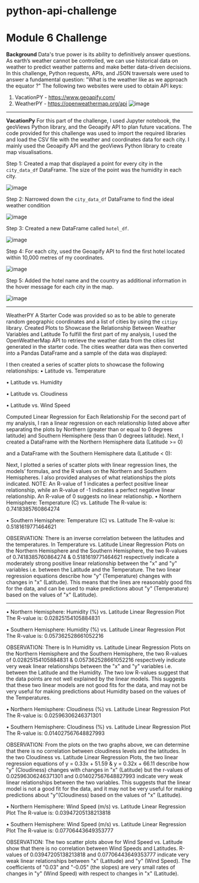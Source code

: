 # python-api-challenge
Module 6 Challenge
===========================


**Background**
Data's true power is its ability to definitively answer questions.  As earth’s weather cannot be controlled, we can use historical data on weather to predict weather patterns and make better data-driven decisions.
In this challenge, Python requests, APIs, and JSON traversals were used to answer a fundamental question: "What is the weather like as we approach the equator ?"
The following two websites were used to obtain API keys:
1.	VacationPY - https://www.geoapify.com/
2.	WeatherPY - https://openweathermap.org/api
![image](https://github.com/Mago281/python-api-challenge/assets/131424690/b0c78842-4e74-415f-b76f-f07737979836)


---

**VacationPy**
For this part of the challenge, I used Jupyter notebook, the geoViews Python library, and the Geoapify API to plan future vacations.  The code provided for this challenge was used to import the required libraries and load the CSV file with the weather and coordinates data for each city.
I mainly used the Geoapify API and the geoViews Python library to create map visualisations.

Step 1:	Created a map that displayed a point for every city in the `city_data_df` DataFrame.  The size of the point was the humidity in each city.

![image](https://github.com/Mago281/python-api-challenge/assets/131424690/4179f49e-ab1d-4b74-a1bc-ae930987d124)


Step 2:	Narrowed down the `city_data_df` DataFrame to find the ideal weather condition

![image](https://github.com/Mago281/python-api-challenge/assets/131424690/cc063221-3dd4-4f37-9eda-4f386e3a0937)


Step 3:	Created a new DataFrame called `hotel_df`.

![image](https://github.com/Mago281/python-api-challenge/assets/131424690/35037d1c-aefa-46ac-b92a-a429574c91d9)

 
Step 4:	For each city, used the Geoapify API to find the first hotel located within 10,000 metres of my coordinates.

![image](https://github.com/Mago281/python-api-challenge/assets/131424690/d25944bf-5e2c-4c60-81ac-792fa43c5505)

 
Step 5:	Added the hotel name and the country as additional information in the hover message for each city in the map.

![image](https://github.com/Mago281/python-api-challenge/assets/131424690/7a5751e7-e8c0-4a52-94a8-0a4c95dd4862)

 
________________________________________
WeatherPY
A Starter Code was provided so as to be able to generate random geographic coordinates and a list of cities by using the `citipy` library.
Created Plots to Showcase the Relationship Between Weather Variables and Latitude
To fulfill the first part of my analysis, I used the OpenWeatherMap API to retrieve the weather data from the cities list generated in the starter code.  The cities weather data was then converted into a Pandas DataFrame and a sample of the data was displayed:
 
I then created a series of scatter plots to showcase the following relationships:
•	Latitude vs. Temperature
 
•	Latitude vs. Humidity
 
•	Latitude vs. Cloudiness
 
•	Latitude vs. Wind Speed
 


Computed Linear Regression for Each Relationship
For the second part of my analysis, I ran a linear regression on each relationship listed above after separating the plots by Northern (greater than or equal to 0 degrees latitude) and Southern Hemisphere (less than 0 degrees latitude).
Next, I created a DataFrame with the Northern Hemisphere data (Latitude >= 0) 
 
and a DataFrame with the Southern Hemisphere data (Latitude < 0):
 
Next, I plotted a series of scatter plots with linear regression lines, the models’ formulas, and the R values on the Northern and Southern Hemispheres.  I also provided analyses of what relationships the plots indicated.
NOTE:	An R-value of 1 indicates a perfect positive linear relationship, while an R-value of -1 indicates a perfect negative linear relationship.  An R-value of 0 suggests no linear relationship.
•	Northern Hemisphere: Temperature (C) vs. Latitude
The R-value is: 0.7418385760864274
 
•	Southern Hemisphere: Temperature (C) vs. Latitude
The R-value is: 0.5181619771464621
 
OBSERVATION:
There is an inverse correlation between the latitudes and the temperatures.
In Temperature vs. Latitude Linear Regression Plots on the Northern Hemisphere and the Southern Hemisphere, the two R-values of 0.7418385760864274 & 0.5181619771464621 respectively indicate a moderately strong positive linear relationship between the "x" and "y" variables i.e. between the Latitude and the Temperature.
The two linear regression equations describe how "y" (Temperature) changes with changes in "x" (Latitude).  This means that the lines are reasonably good fits for the data, and can be used to make predictions about "y" (Temperature) based on the values of "x" (Latitude).
________________________________________
•	Northern Hemisphere: Humidity (%) vs. Latitude Linear Regression Plot
The R-value is: 0.02825154105884831
 
•	Southern Hemisphere: Humidity (%) vs. Latitude Linear Regression Plot
The R-value is: 0.057362528661052216
 
OBSERVATION:
There is In Humidity vs. Latitude Linear Regression Plots on the Northern Hemisphere and the Southern Hemisphere, the two R-values of 0.02825154105884831 & 0.057362528661052216 respectively indicate very weak linear relationships between the "x" and "y" variables i.e. between the Latitude and the Humidity.
The two low R-values suggest that the data points are not well explained by the linear models.  This suggests that these two  linear models are not good fits for the data, and may not be very useful for making predictions about Humidity based on the values of the Temperatures.

•	Northern Hemisphere: Cloudiness (%) vs. Latitude Linear Regression Plot
The R-value is: 0.02596306246371301

 
•	Southern Hemisphere: Cloudiness (%) vs. Latitude Linear Regression Plot
The R-value is: 0.014027567648827993
 
OBSERVATION:
From the plots on the two graphs above, we can determine that there is no correlation between cloudiness levels and the latitudes.
In the two Cloudiness vs. Latitude Linear Regression Plots, the two linear regression equations of y = 0.33x + 51.59 & y = 0.32x + 66.11 describe how "y" (Cloudiness) changes with changes in "x" (Latitude) but the r-values of 0.02596306246371301 and 0.014027567648827993 indicate very weak linear relationships between the two variables. 
This suggests that the linear model is not a good fit for the data, and it may not be very useful for making predictions about "y"(Cloudiness) based on the values of "x" (Latitude).

•	Northern Hemisphere: Wind Speed (m/s) vs. Latitude Linear Regression Plot
The R-value is: 0.03947205138213818
 
•	Southern Hemisphere: Wind Speed (m/s) vs. Latitude Linear Regression Plot
The R-value is: 0.07706443649353777
 
OBSERVATION:
The two scatter plots above for Wind Speed vs. Latitude show that there is no correlation between Wind Speeds and Latitudes.
R-values of 0.03947205138213818 and 0.07706443649353777 indicate very weak linear relationships between "x" (Latitude) and "y" (Wind Speed).
The coefficients of "0.03" and "-0.05" (the slopes) are very small rates of changes in "y" (Wind Speed) with respect to changes in "x" (Latitude).




















